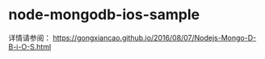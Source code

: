 # node-mongodb-ios-sample

详情请参阅： https://gongxiancao.github.io/2016/08/07/Nodejs-Mongo-D-B-i-O-S.html
